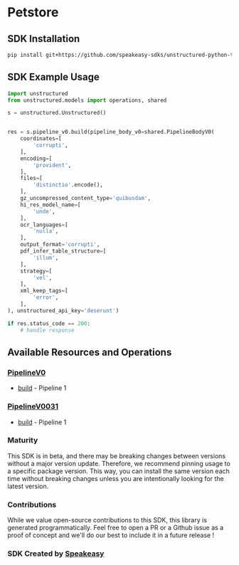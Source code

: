 # Petstore

<!-- Start SDK Installation -->
## SDK Installation

```bash
pip install git+https://github.com/speakeasy-sdks/unstructured-python-test.git
```
<!-- End SDK Installation -->

## SDK Example Usage
<!-- Start SDK Example Usage -->


```python
import unstructured
from unstructured.models import operations, shared

s = unstructured.Unstructured()


res = s.pipeline_v0.build(pipeline_body_v0=shared.PipelineBodyV0(
    coordinates=[
        'corrupti',
    ],
    encoding=[
        'provident',
    ],
    files=[
        'distinctio'.encode(),
    ],
    gz_uncompressed_content_type='quibusdam',
    hi_res_model_name=[
        'unde',
    ],
    ocr_languages=[
        'nulla',
    ],
    output_format='corrupti',
    pdf_infer_table_structure=[
        'illum',
    ],
    strategy=[
        'vel',
    ],
    xml_keep_tags=[
        'error',
    ],
), unstructured_api_key='deserunt')

if res.status_code == 200:
    # handle response
```
<!-- End SDK Example Usage -->

<!-- Start SDK Available Operations -->
## Available Resources and Operations


### [PipelineV0](docs/sdks/pipelinev0/README.md)

* [build](docs/sdks/pipelinev0/README.md#build) - Pipeline 1

### [PipelineV0031](docs/sdks/pipelinev0031/README.md)

* [build](docs/sdks/pipelinev0031/README.md#build) - Pipeline 1
<!-- End SDK Available Operations -->

### Maturity

This SDK is in beta, and there may be breaking changes between versions without a major version update. Therefore, we recommend pinning usage
to a specific package version. This way, you can install the same version each time without breaking changes unless you are intentionally
looking for the latest version.

### Contributions

While we value open-source contributions to this SDK, this library is generated programmatically.
Feel free to open a PR or a Github issue as a proof of concept and we'll do our best to include it in a future release !

### SDK Created by [Speakeasy](https://docs.speakeasyapi.dev/docs/using-speakeasy/client-sdks)
